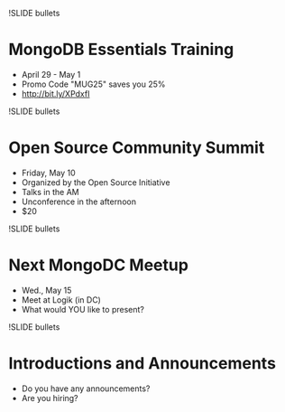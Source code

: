 !SLIDE bullets
# MongoDB Essentials Training #

* April 29 - May 1
* Promo Code "MUG25" saves you 25%
* http://bit.ly/XPdxfI

!SLIDE bullets
# Open Source Community Summit #

* Friday, May 10
* Organized by the Open Source Initiative
* Talks in the AM
* Unconference in the afternoon
* $20

!SLIDE bullets
# Next MongoDC Meetup #

* Wed., May 15
* Meet at Logik (in DC)
* What would YOU like to present?

!SLIDE bullets
# Introductions and Announcements #

* Do you have any announcements?
* Are you hiring?



